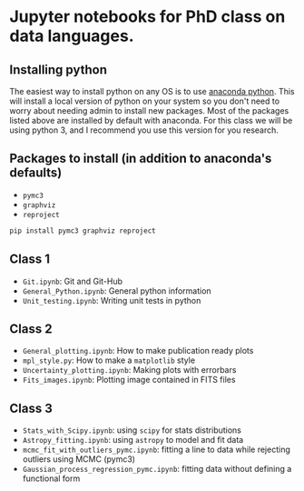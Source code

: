 # Jupyter notebooks for PhD class on data languages.

## Installing python
The easiest way to install python on any OS is to use [anaconda python](https://www.continuum.io/downloads).  This will install a local version of python on your system so you don't need to worry about needing admin to install new packages.  Most of the packages listed above are installed by default with anaconda.  For this class we will be using python 3, and I recommend you use this version for you research.

## Packages to install (in addition to anaconda's defaults)
+ `pymc3`
+ `graphviz`
+ `reproject`

```bash
pip install pymc3 graphviz reproject 
```

## Class 1
- `Git.ipynb`: Git and Git-Hub
- `General_Python.ipynb`: General python information
- `Unit_testing.ipynb`: Writing unit tests in python

## Class 2
- `General_plotting.ipynb`: How to make publication ready plots
- `mpl_style.py`: How to make a `matplotlib` style
- `Uncertainty_plotting.ipynb`: Making plots with errorbars
- `Fits_images.ipynb`: Plotting image contained in FITS files

## Class 3
- `Stats_with_Scipy.ipynb`: using `scipy` for stats distributions
- `Astropy_fitting.ipynb`: using `astropy` to model and fit data
- `mcmc_fit_with_outliers_pymc.ipynb`: fitting a line to data while rejecting outliers using MCMC (pymc3)
- `Gaussian_process_regression_pymc.ipynb`: fitting data without defining a functional form
